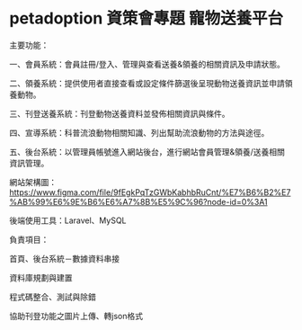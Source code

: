 # petadoption 資策會專題 寵物送養平台

主要功能：

一、會員系統：會員註冊/登入、管理與查看送養&領養的相關資訊及申請狀態。

二、領養系統：提供使用者直接查看或設定條件篩選後呈現動物送養資訊並申請領養動物。

三、刊登送養系統：刊登動物送養資料並發佈相關資訊與條件。

四、宣導系統：科普流浪動物相關知識、列出幫助流浪動物的方法與途徑。

五、後台系統：以管理員帳號進入網站後台，進行網站會員管理&領養/送養相關資訊管理。

網站架構圖：https://www.figma.com/file/9fEgkPqTzGWbKabhbRuCnt/%E7%B6%B2%E7%AB%99%E6%9E%B6%E6%A7%8B%E5%9C%96?node-id=0%3A1


後端使用工具：Laravel、MySQL



負責項目：

首頁、後台系統－數據資料串接

資料庫規劃與建置

程式碼整合、測試與除錯

協助刊登功能之圖片上傳、轉json格式




